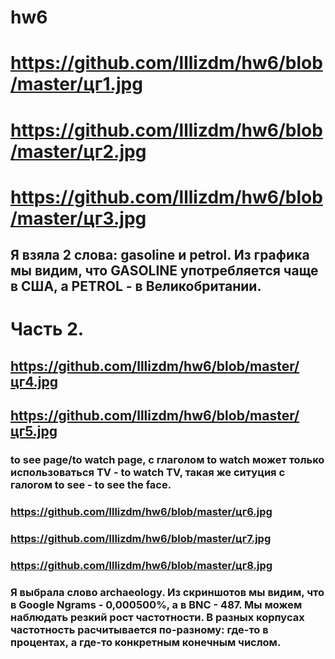 # hw6
# https://github.com/lllizdm/hw6/blob/master/цг1.jpg
# https://github.com/lllizdm/hw6/blob/master/цг2.jpg
# https://github.com/lllizdm/hw6/blob/master/цг3.jpg
## Я взяла 2 слова: gasoline и petrol. Из графика мы видим, что GASOLINE употребляется чаще в США, а PETROL - в Великобритании.
# Часть 2. 
## https://github.com/lllizdm/hw6/blob/master/цг4.jpg
## https://github.com/lllizdm/hw6/blob/master/цг5.jpg
### to see page/to watch page, с глаголом to watch может только использоваться TV - to watch TV, такая же ситуция с галогом to see - to see the face.
### https://github.com/lllizdm/hw6/blob/master/цг6.jpg
### https://github.com/lllizdm/hw6/blob/master/цг7.jpg
### https://github.com/lllizdm/hw6/blob/master/цг8.jpg
### Я выбрала слово archaeology. Из скриншотов мы видим, что в Google Ngrams - 0,000500%, а в BNC - 487. Мы можем наблюдать резкий рост частотности. В разных корпусах частотность расчитывается по-разному: где-то в процентах, а где-то конкретным конечным числом.
